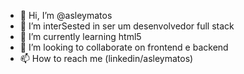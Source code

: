 - 👋 Hi, I’m @asleymatos
- 👀 I’m interSested in ser um desenvolvedor full stack
- 🌱 I’m currently learning html5
- 💞️ I’m looking to collaborate on frontend e backend
- 📫 How to reach me (linkedin/asleymatos)

<!---
asleymatos/asleymatos is a ✨ special ✨ repository because its `README.md` (this file) appears on your GitHub profile.
You can click the Preview link to take a look at your changes.
--->
